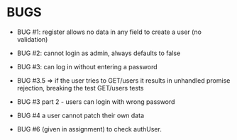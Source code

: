 # BUGS

- BUG #1: register allows no data in any field to create a user (no validation)

- BUG #2: cannot login as admin,  always defaults  to false

- BUG #3: can log in without entering a password
- BUG #3.5  => if the user tries to GET/users it results in unhandled promise rejection, breaking the test GET/users tests
- BUG #3 part 2 - users can login with wrong password

- BUG #4 a user cannot patch their own data

- BUG #6 (given in assignment) to check authUser.
